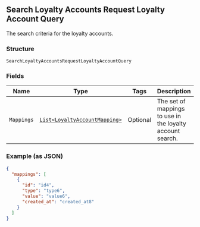 ## Search Loyalty Accounts Request Loyalty Account Query

The search criteria for the loyalty accounts.

### Structure

`SearchLoyaltyAccountsRequestLoyaltyAccountQuery`

### Fields

| Name | Type | Tags | Description | Getter |
|  --- | --- | --- | --- | --- |
| `Mappings` | [`List<LoyaltyAccountMapping>`](/doc/models/loyalty-account-mapping.md) | Optional | The set of mappings to use in the loyalty account search. | List<LoyaltyAccountMapping> getMappings() |

### Example (as JSON)

```json
{
  "mappings": [
    {
      "id": "id4",
      "type": "type6",
      "value": "value6",
      "created_at": "created_at8"
    }
  ]
}
```

